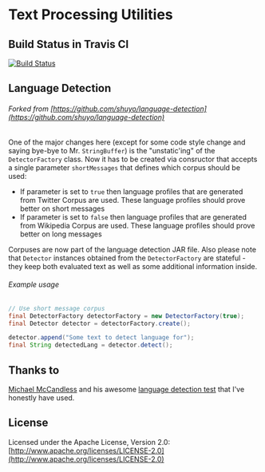 # Text Processing Utilities

## Build Status in Travis CI
[![Build Status](https://travis-ci.org/kgusarov/text-processing-utils.svg?branch=master)](https://travis-ci.org/kgusarov/text-processing-utils)

## Language Detection
###### Forked from [https://github.com/shuyo/language-detection](https://github.com/shuyo/language-detection)
One of the major changes here (except for some code style change and saying bye-bye to Mr. ```StringBuffer```) 
is the "unstatic'ing" of the ```DetectorFactory``` class. Now it has to be created via consructor that accepts 
a single parameter ```shortMessages``` that defines which corpus should be used:
* If parameter is set to ```true``` then language profiles that are generated from Twitter Corpus are used. These language profiles should prove better on short messages
* If parameter is set to ```false``` then language profiles that are generated from Wikipedia Corpus are used. These language profiles should prove better on long messages

Corpuses are now part of the language detection JAR file. Also please note that ```Detector``` instances obtained from 
the ```DetectorFactory``` are stateful - they keep both evaluated text as well as some additional information inside.

###### Example usage
```java
// Use short message corpus
final DetectorFactory detectorFactory = new DetectorFactory(true);
final Detector detector = detectorFactory.create();

detector.append("Some text to detect language for");
final String detectedLang = detector.detect();
```

## Thanks to
[Michael McCandless](https://github.com/mikemccand) and his awesome [language detection test](https://github.com/mikemccand/chromium-compact-language-detector/blob/master/test.py) that I've honestly have used.  

## License
Licensed under the Apache License, Version 2.0: [http://www.apache.org/licenses/LICENSE-2.0](http://www.apache.org/licenses/LICENSE-2.0)
